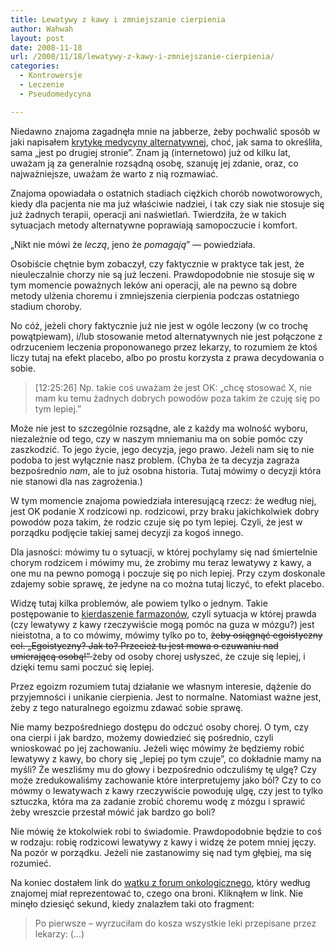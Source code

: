 ```yaml
---
title: Lewatywy z kawy i zmniejszanie cierpienia
author: Wahwah
layout: post
date: 2008-11-18
url: /2008/11/18/lewatywy-z-kawy-i-zmniejszanie-cierpienia/
categories:
  - Kontrowersje
  - Leczenie
  - Pseudomedycyna

---
```

Niedawno znajoma zagadnęła mnie na jabberze, żeby pochwalić sposób w jaki napisałem [krytykę medycyny alternatywnej][1], choć, jak sama to określiła, sama „jest po drugiej stronie”. Znam ją (internetowo) już od kilku lat, uważam ją za generalnie rozsądną osobę, szanuję jej zdanie, oraz, co najważniejsze, uważam że warto z nią rozmawiać.

Znajoma opowiadała o ostatnich stadiach ciężkich chorób nowotworowych, kiedy dla pacjenta nie ma już właściwie nadziei, i tak czy siak nie stosuje się już żadnych terapii, operacji ani naświetlań. Twierdziła, że w takich sytuacjach metody alternatywne poprawiają samopoczucie i komfort.

„Nikt nie mówi że _leczą_, jeno że _pomagają_” — powiedziała.

<!--more-->

Osobiście chętnie bym zobaczył, czy faktycznie w praktyce tak jest, że nieuleczalnie chorzy nie są już leczeni. Prawdopodobnie nie stosuje się w tym momencie poważnych leków ani operacji, ale na pewno są dobre metody ulżenia choremu i zmniejszenia cierpienia podczas ostatniego stadium choroby.

No cóż, jeżeli chory faktycznie już nie jest w ogóle leczony (w co trochę powątpiewam), i/lub stosowanie metod alternatywnych nie jest połączone z odrzuceniem leczenia proponowanego przez lekarzy, to rozumiem że ktoś liczy tutaj na efekt placebo, albo po prostu korzysta z prawa decydowania o sobie.

> [12:25:26] <Automaciej> Np. takie coś uważam że jest OK: „chcę stosować X, nie mam ku temu żadnych dobrych powodów poza takim że czuję się po tym lepiej.&#8221;

Może nie jest to szczególnie rozsądne, ale z każdy ma wolność wyboru, niezależnie od tego, czy w naszym mniemaniu ma on sobie pomóc czy zaszkodzić. To jego życie, jego decyzja, jego prawo. Jeżeli nam się to nie podoba to jest wyłącznie nasz problem. (Chyba że ta decyzja zagraża bezpośrednio _nam_, ale to już osobna historia. Tutaj mówimy o decyzji która nie stanowi dla nas zagrożenia.)

W tym momencie znajoma powiedziała interesującą rzecz: że według niej, jest OK podanie X rodzicowi np. rodzicowi, przy braku jakichkolwiek dobry powodów poza takim, że rodzic czuje się po tym lepiej. Czyli, że jest w porządku podjęcie takiej samej decyzji za kogoś innego.

Dla jasności: mówimy tu o sytuacji, w której pochylamy się nad śmiertelnie chorym rodzicem i mówimy mu, że zrobimy mu teraz lewatywy z kawy, a one mu na pewno pomogą i poczuje się po nich lepiej. Przy czym doskonale zdajemy sobie sprawę, że jedyne na co można tutaj liczyć, to efekt placebo.

Widzę tutaj kilka problemów, ale powiem tylko o jednym. Takie postępowanie to [kierdaszenie farmazonów][2], czyli sytuacja w której prawda (czy lewatywy z kawy rzeczywiście mogą pomóc na guza w mózgu?) jest nieistotna, a to co mówimy, mówimy tylko po to, <span style="text-decoration: line-through;">żeby osiągnąć egoistyczny cel. „Egoistyczny? Jak to? Przecież tu jest mowa o czuwaniu nad umierającą osobą!” </span> żeby od osoby chorej usłyszeć, że czuje się lepiej, i dzięki temu sami poczuć się lepiej.

Przez egoizm rozumiem tutaj działanie we własnym interesie, dążenie do przyjemności i unikanie cierpienia. Jest to normalne. Natomiast ważne jest, żeby z tego naturalnego egoizmu zdawać sobie sprawę.

Nie mamy bezpośredniego dostępu do odczuć osoby chorej. O tym, czy ona cierpi i jak bardzo, możemy dowiedzieć się pośrednio, czyli wnioskować po jej zachowaniu. Jeżeli więc mówimy że będziemy robić lewatywy z kawy, bo chory się „lepiej po tym czuje”, co dokładnie mamy na myśli? Że weszliśmy mu do głowy i bezpośrednio odczuliśmy tę ulgę? Czy może zredukowaliśmy zachowanie które interpretujemy jako ból? Czy to co mówmy o lewatywach z kawy rzeczywiście powoduję ulgę, czy jest to tylko sztuczka, która ma za zadanie zrobić choremu wodę z mózgu i sprawić żeby wreszcie przestał mówić jak bardzo go boli?

Nie mówię że ktokolwiek robi to świadomie. Prawdopodobnie będzie to coś w rodzaju: robię rodzicowi lewatywy z kawy i widzę że potem mniej jęczy. Na pozór w porządku. Jeżeli nie zastanowimy się nad tym głębiej, ma się rozumieć.

Na koniec dostałem link do [wątku z forum onkologicznego][3], który według znajomej miał reprezentować to, czego ona broni. Kliknąłem w link. Nie minęło dziesięć sekund, kiedy znalazłem taki oto fragment:

> Po pierwsze &#8211; wyrzuciłam do kosza wszystkie leki przepisane przez lekarzy: (&#8230;)

<wzdech/>

 [1]: http://www.atopowe-zapalenie.pl/atopedia/Krytyka_medycyny_alternatywnej
 [2]: http://automaciej.jogger.pl/2008/11/10/o-farmazonow-kierdaszeniu/
 [3]: http://www.prosalute.info/forum/viewtopic.php?t=1376